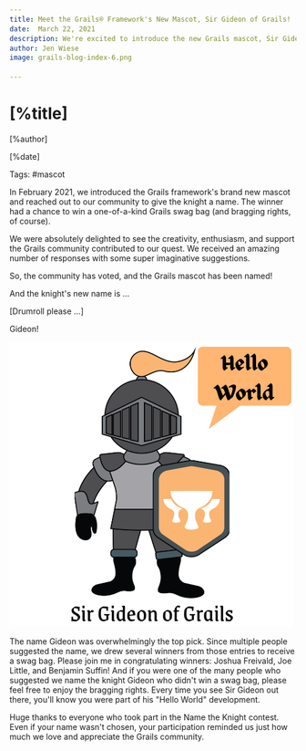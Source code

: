 ```yaml
---
title: Meet the Grails® Framework's New Mascot, Sir Gideon of Grails!
date:  March 22, 2021
description: We're excited to introduce the new Grails mascot, Sir Gideon of Grails!
author: Jen Wiese
image: grails-blog-index-6.png

---
```


# [%title]

[%author]

[%date] 

Tags: #mascot

In February 2021, we introduced the Grails framework's brand new mascot and reached out to our community to give the knight a name. The winner had a chance to win a one-of-a-kind Grails swag bag (and bragging rights, of course).

We were absolutely delighted to see the creativity, enthusiasm, and support the Grails community contributed to our quest. We received an amazing number of responses with some super imaginative suggestions.

So, the community has voted, and the Grails mascot has been named! 

And the knight's new name is …

[Drumroll please …]

Gideon!

![Meet Sir Gideon of Grails](2021-03-22-gideon-hello-world.png)

The name Gideon was overwhelmingly the top pick. Since multiple people suggested the name, we drew several winners from those entries to receive a swag bag. Please join me in congratulating winners: Joshua Freivald, Joe Little, and Benjamin Suffin! And if you were one of the many people who suggested we name the knight Gideon who didn't win a swag bag, please feel free to enjoy the bragging rights. Every time you see Sir Gideon out there, you'll know you were part of his "Hello World" development.

Huge thanks to everyone who took part in the Name the Knight contest. Even if your name wasn't chosen, your  participation reminded us just how much we love and appreciate the Grails community.
